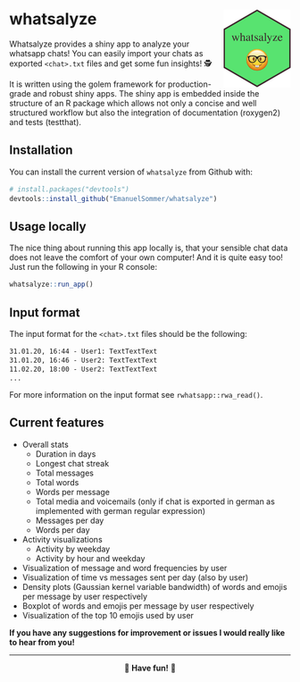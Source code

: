 
# whatsalyze <img src="inst/app/www/hex-whatsalyze.png" align="right" width="120" />

Whatsalyze provides a shiny app to analyze your whatsapp chats\! You can
easily import your chats as exported `<chat>.txt` files and get some fun
insights\! 🕵

It is written using the golem framework for production-grade and robust
shiny apps. The shiny app is embedded inside the structure of an R
package which allows not only a concise and well structured workflow but
also the integration of documentation (roxygen2) and tests (testthat).

## Installation

You can install the current version of `whatsalyze` from Github with:

``` r
# install.packages("devtools")
devtools::install_github("EmanuelSommer/whatsalyze")
```

## Usage locally

The nice thing about running this app locally is, that your sensible
chat data does not leave the comfort of your own computer\! And it is
quite easy too\! Just run the following in your R console:

``` r
whatsalyze::run_app()
```

## Input format

The input format for the `<chat>.txt` files should be the following:

    31.01.20, 16:44 - User1: TextTextText
    31.01.20, 16:46 - User2: TextTextText
    11.02.20, 18:00 - User2: TextTextText
    ...

For more information on the input format see `rwhatsapp::rwa_read()`.

## Current features

  - Overall stats
      - Duration in days
      - Longest chat streak
      - Total messages
      - Total words
      - Words per message
      - Total media and voicemails (only if chat is exported in german
        as implemented with german regular expression)
      - Messages per day
      - Words per day
  - Activity visualizations
      - Activity by weekday
      - Activity by hour and weekday
  - Visualization of message and word frequencies by user
  - Visualization of time vs messages sent per day (also by user)
  - Density plots (Gaussian kernel variable bandwidth) of words and
    emojis per message by user respectively
  - Boxplot of words and emojis per message by user respectively
  - Visualization of the top 10 emojis used by user

**If you have any suggestions for improvement or issues I would really
like to hear from you\!**

-----

<center>

👋 **Have fun\!** 👋

</center>
